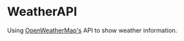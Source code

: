# WeatherAPI

Using [OpenWeatherMap's](https://openweathermap.org/) API to show weather information.